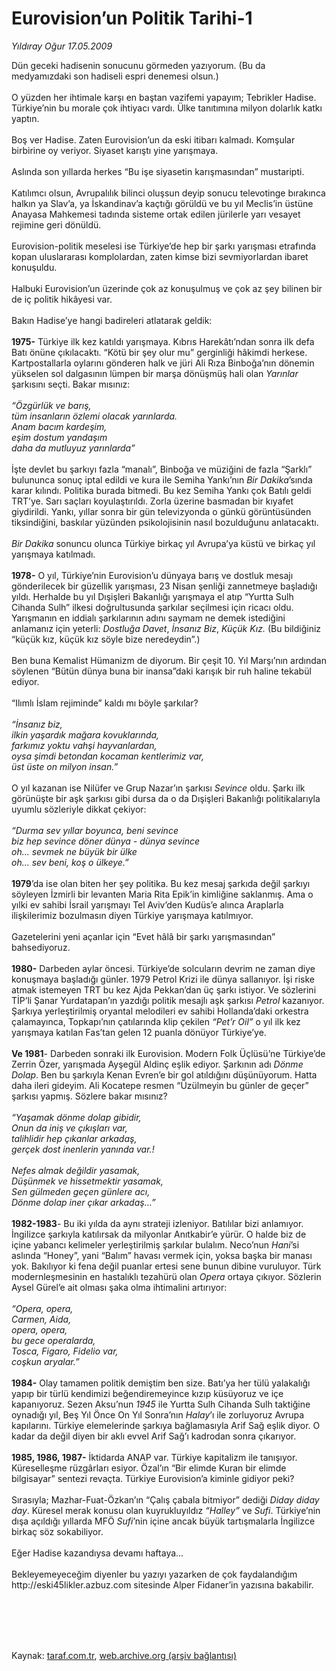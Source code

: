 # Eurovision’un Politik Tarihi-1

*Yıldıray Oğur 17.05.2009*

<div class="taraf_structure_2col_1zq">
<div class="margen_n">



 <p>Dün geceki hadisenin sonucunu görmeden yazıyorum. (Bu da medyamızdaki son hadiseli espri denemesi olsun.) <br/><br/>O yüzden her ihtimale karşı en baştan vazifemi yapayım; Tebrikler Hadise. Türkiye’nin bu morale çok ihtiyacı vardı. Ülke tanıtımına milyon dolarlık katkı yaptın. <br/><br/>Boş ver Hadise. Zaten Eurovision’un da eski itibarı kalmadı. Komşular birbirine oy veriyor. Siyaset karıştı yine yarışmaya. <br/><br/>Aslında son yıllarda herkes “Bu işe siyasetin karışmasından” mustaripti. <br/><br/>Katılımcı olsun, Avrupalılık bilinci oluşsun deyip sonucu televotinge bırakınca halkın ya Slav’a, ya İskandinav’a kaçtığı görüldü ve bu yıl Meclis’in üstüne Anayasa Mahkemesi tadında sisteme ortak edilen jürilerle yarı vesayet rejimine geri dönüldü. <br/><br/>Eurovision-politik meselesi ise Türkiye’de hep bir şarkı yarışması etrafında kopan uluslararası komplolardan, zaten kimse bizi sevmiyorlardan ibaret konuşuldu. <br/><br/>Halbuki Eurovision’un üzerinde çok az konuşulmuş ve çok az şey bilinen bir de iç politik hikâyesi var. <br/><br/>Bakın Hadise’ye hangi badireleri atlatarak geldik:<b> <br/><br/>1975-</b> Türkiye ilk kez katıldı yarışmaya. Kıbrıs Harekâtı’ndan sonra ilk defa Batı önüne çıkılacaktı. “Kötü bir şey olur mu” gerginliği hâkimdi herkese. Kartpostallarla oylarını gönderen halk ve jüri Ali Rıza Binboğa’nın dönemin yükselen sol dalgasının lümpen bir marşa dönüşmüş hali olan <i>Yarınlar</i> şarkısını seçti. Bakar mısınız: <i><br/><br/>“Özgürlük ve barış, <br/>tüm insanların özlemi olacak yarınlarda. <br/>Anam bacım kardeşim, <br/>eşim dostum yandaşım <br/>daha da mutluyuz yarınlarda”</i> <br/><br/>İşte devlet bu şarkıyı fazla “manalı”, Binboğa ve müziğini de fazla “Şarklı” bulununca sonuç iptal edildi ve kura ile Semiha Yankı’nın <i>Bir Dakika</i>’sında karar kılındı. Politika burada bitmedi. Bu kez Semiha Yankı çok Batılı geldi TRT’ye. Sarı saçları koyulaştırıldı. Zorla üzerine basmadan bir kıyafet giydirildi. Yankı, yıllar sonra bir gün televizyonda o günkü görüntüsünden tiksindiğini, baskılar yüzünden psikolojisinin nasıl bozulduğunu anlatacaktı.<i> <br/><br/>Bir Dakika</i> sonuncu olunca Türkiye birkaç yıl Avrupa’ya küstü ve birkaç yıl yarışmaya katılmadı. <b><br/><br/>1978-</b> O yıl, Türkiye’nin Eurovision’u dünyaya barış ve dostluk mesajı gönderilecek bir güzellik yarışması, 23 Nisan şenliği zannetmeye başladığı yıldı. Herhalde bu yıl Dışişleri Bakanlığı yarışmaya el atıp “Yurtta Sulh Cihanda Sulh” ilkesi doğrultusunda şarkılar seçilmesi için ricacı oldu. Yarışmanın en iddialı şarkılarının adını saymam ne demek istediğini anlamanız için yeterli: <i>Dostluğa Davet</i>, <i>İnsanız Biz</i>, <i>Küçük Kız.</i> (Bu bildiğiniz “küçük kız, küçük kız söyle bize neredeydin”.) <br/><br/>Ben buna Kemalist Hümanizm de diyorum. Bir çeşit 10. Yıl Marşı’nın ardından söylenen “Bütün dünya buna bir inansa”daki karışık bir ruh haline tekabül ediyor. <br/><br/>“Ilımlı İslam rejiminde” kaldı mı böyle şarkılar? <i><br/><br/>“İnsanız biz, <br/>ilkin yaşardık mağara kovuklarında, <br/>farkımız yoktu vahşi hayvanlardan, <br/>oysa şimdi betondan kocaman kentlerimiz var, <br/>üst üste on milyon insan.”</i> <br/><br/>O yıl kazanan ise Nilüfer ve Grup Nazar’ın şarkısı <i>Sevince</i> oldu. Şarkı ilk görünüşte bir aşk şarkısı gibi dursa da o da Dışişleri Bakanlığı politikalarıyla uyumlu sözleriyle dikkat çekiyor: <i><br/><br/>“Durma sev yıllar boyunca, beni sevince <br/>biz hep sevince döner dünya - dünya sevince <br/>oh... sevmek ne büyük bir ülke <br/>oh... sev beni, koş o ülkeye.”</i><b> <br/><br/>1979</b>’da ise olan biten her şey politika. Bu kez mesaj şarkıda değil şarkıyı söyleyen İzmirli bir levanten Maria Rita Epik’in kimliğine saklanmış. Ama o yılki ev sahibi İsrail yarışmayı Tel Aviv’den Kudüs’e alınca Araplarla ilişkilerimiz bozulmasın diyen Türkiye yarışmaya katılmıyor. <br/><br/>Gazetelerini yeni açanlar için “Evet hâlâ bir şarkı yarışmasından” bahsediyoruz.<b> <br/><br/>1980-</b> Darbeden aylar öncesi. Türkiye’de solcuların devrim ne zaman diye konuşmaya başladığı günler. 1979 Petrol Krizi ile dünya sallanıyor. İşi riske atmak istemeyen TRT bu kez Ajda Pekkan’dan üç şarkı istiyor. Ve sözlerini TİP’li Şanar Yurdatapan’ın yazdığı politik mesajlı aşk şarkısı <i>Petrol</i> kazanıyor. Şarkıya yerleştirilmiş oryantal melodileri ev sahibi Hollanda’daki orkestra çalamayınca, Topkapı’nın çatılarında klip çekilen <i>“Pet’r Oil”</i> o yıl ilk kez yarışmaya katılan Fas’tan gelen 12 puanla dönüyor Türkiye’ye.<b> <br/><br/>Ve 1981</b>- Darbeden sonraki ilk Eurovision. Modern Folk Üçlüsü’ne Türkiye’de Zerrin Özer, yarışmada Ayşegül Aldinç eşlik ediyor. Şarkının adı <i>Dönme Dolap</i>. Ben bu şarkıyla Kenan Evren’e bir gol atıldığını düşünüyorum. Hatta daha ileri gideyim. Ali Kocatepe resmen “Üzülmeyin bu günler de geçer” şarkısı yapmış. Sözlere bakar mısınız? <i><br/><br/>“Yaşamak dönme dolap gibidir, <br/>Onun da iniş ve çıkışları var, <br/>talihlidir hep çıkanlar arkadaş, <br/>gerçek dost inenlerin yanında var.! <br/><br/>Nefes almak değildir yasamak, <br/>Düşünmek ve hissetmektir yasamak, <br/>Sen gülmeden geçen günlere acı, <br/>Dönme dolap iner çıkar arkadaş...”</i><b> <br/><br/>1982-1983</b>- Bu iki yılda da aynı strateji izleniyor. Batılılar bizi anlamıyor. İngilizce şarkıyla katılırsak da milyonlar Anıtkabir’e yürür. O halde biz de içine yabancı kelimeler yerleştirilmiş şarkılar bulalım. Neco’nun <i>Hani</i>’si aslında “Honey”, yani “Balım” havası vermek için, yoksa başka bir manası yok. Bakılıyor ki fena değil puanlar ertesi sene bunun dibine vuruluyor. Türk modernleşmesinin en hastalıklı tezahürü olan <i>Opera</i> ortaya çıkıyor. Sözlerin Aysel Gürel’e ait olması şaka olma ihtimalini artırıyor:<i> <br/><br/>“Opera, opera, <br/>Carmen, Aida, <br/>opera, opera, <br/>bu gece operalarda, <br/>Tosca, Figaro, Fidelio var, <br/>coşkun aryalar.”</i><b> <br/><br/>1984-</b> Olay tamamen politik demiştim ben size. Batı’ya her tülü yalakalığı yapıp bir türlü kendimizi beğendiremeyince kızıp küsüyoruz ve içe kapanıyoruz. Sezen Aksu’nun <i>1945</i> ile Yurtta Sulh Cihanda Sulh taktiğine oynadığı yıl, Beş Yıl Önce On Yıl Sonra’nın <i>Halay</i>’ı ile zorluyoruz Avrupa kapılarını. Türkiye elemelerinde şarkıya bağlamasıyla Arif Sağ eşlik diyor. O kadar da değil diyen bir aklı evvel Arif Sağ’ı kadrodan sonra çıkarıyor. <b><br/><br/>1985, 1986, 1987-</b> İktidarda ANAP var. Türkiye kapitalizm ile tanışıyor. Küreselleşme rüzgârları esiyor. Özal’ın “Bir elimde Kuran bir elimde bilgisayar” sentezi revaçta. Türkiye Eurovision’a kiminle gidiyor peki? <br/><br/>Sırasıyla; Mazhar-Fuat-Özkan’ın “Çalış çabala bitmiyor” dediği <i>Diday diday day</i>. Küresel merak konusu olan kuyrukluyıldız <i>“Halley”</i> ve <i>Sufi</i>. Türkiye’nin dışa açıldığı yıllarda MFÖ <i>Sufi</i>’nin içine ancak büyük tartışmalarla İngilizce birkaç söz sokabiliyor. <br/><br/>Eğer Hadise kazandıysa devamı haftaya... <br/><br/>Bekleyemeyeceğim diyenler bu yazıyı yazarken de çok faydalandığım http://eski45likler.azbuz.com sitesinde Alper Fidaner’in yazısına bakabilir.</p>
<br/>
<br/>
<br/>



<br/>


<div id="taraf_not">
</div>

</div>


</div>

Kaynak: [taraf.com.tr](http://www.taraf.com.tr:80/makale/5555.htm), [web.archive.org (arşiv bağlantısı)](http://web.archive.org/web/20090913020502/http://www.taraf.com.tr:80/makale/5555.htm)
